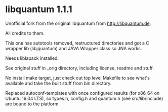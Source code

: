 # libquantum 1.1.1

Unofficial fork from the original libquantum from http://libquantum.de.

All credits to them.

This one has autotools removed, restructured directories and got a C wrapper lib (libjquantum) and JAVA Wrapper class so JNA works.

Needs liblapack installed.

See original stuff in _orig directory, including license, readme and stuff.

No install make target, just check out top level Makefile to see what's available and take the built
stuff from bin directory.

Replaced autoconf-templates with once configured results (for x86_64 on Ubuntu 16.04 LTS), so types.h, config.h and quantum.h (see src/lib/include) are bound to the platform.